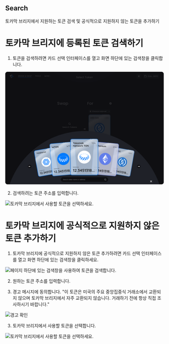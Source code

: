 ## Search
토카막 브리지에서 지원하는 토큰 검색 및 공식적으로 지원하지 않는 토큰을 추가하기

# 토카막 브리지에 등록된 토큰 검색하기
1. 토큰을 검색하려면 카드 선택 인터페이스를 열고 화면 하단에 있는 검색창을 클릭합니다.

![페이지 하단에 있는 검색창을 사용하여 토큰을 검색합니다.](/image/search01.png "페이지 하단에 있는 검색창을 사용하여 토큰을 검색합니다..")

2. 검색하려는 토큰 주소를 입력합니다.

![토카막 브리지에서 사용할 토큰을 선택하세요.](/image/search02.avif "토카막 브리지에서 사용할 토큰을 선택하세요.")

# 토카막 브리지에 공식적으로 지원하지 않은 토큰 추가하기

1. 토카막 브리지에 공식적으로 지원하지 않은 토큰 추가하려면 카드 선택 인터페이스를 열고 화면 하단에 있는 검색창을 클릭하세요.

![페이지 하단에 있는 검색창을 사용하여 토큰을 검색합니다.](/image/search03.avif "페이지 하단에 있는 검색창을 사용하여 토큰을 검색합니다.")

2. 원하는 토큰 주소를 입력합니다.

3. 경고 메시지에 동의합니다. "이 토큰은 미국의 주요 중앙집중식 거래소에서 교환되지 않으며 토카막 브리지에서 자주 교환되지 않습니다. 거래하기 전에 항상 직접 조사하시기 바랍니다."

![경고 확인](/image/search04.avif "경고 확인")

3. 토카막 브리지에서 사용할 토큰을 선택합니다.

![토카막 브리지에서 사용할 토큰을 선택하세요.](/image/search05.avif "토카막 브리지에서 사용할 토큰을 선택하세요.")

